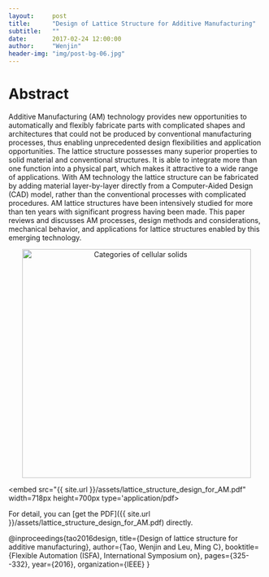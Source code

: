 ```yaml
---
layout:     post
title:      "Design of Lattice Structure for Additive Manufacturing"
subtitle:   ""
date:       2017-02-24 12:00:00
author:     "Wenjin"
header-img: "img/post-bg-06.jpg"
---
```


# Abstract

Additive Manufacturing (AM) technology provides new opportunities to automatically and flexibly fabricate parts with complicated shapes and architectures that could not be produced by conventional manufacturing processes, thus enabling unprecedented design flexibilities and application opportunities. The lattice structure possesses many superior properties to solid material and conventional structures. It is able to integrate more than one function into a physical part, which makes it attractive to a wide range of applications. With AM technology the lattice structure can be fabricated by adding material layer-by-layer directly from a Computer-Aided Design (CAD) model, rather than the conventional processes with complicated procedures. AM lattice structures have been intensively studied for more than ten years with significant progress having been made. This paper reviews and discusses AM processes, design methods and considerations, mechanical behavior, and applications for lattice structures enabled by this emerging technology.

<center>
<img src="{{ site.url }}/post_img/lattice_structure/fig_1.PNG" alt="Categories of cellular solids" width="450">
</center>

<embed src="{{ site.url }}/assets/lattice_structure_design_for_AM.pdf" width=718px height=700px type='application/pdf>

For detail, you can [get the PDF]({{ site.url }}/assets/lattice_structure_design_for_AM.pdf) directly.

@inproceedings{tao2016design,
  title={Design of lattice structure for additive manufacturing},
  author={Tao, Wenjin and Leu, Ming C},
  booktitle={Flexible Automation (ISFA), International Symposium on},
  pages={325--332},
  year={2016},
  organization={IEEE}
}


